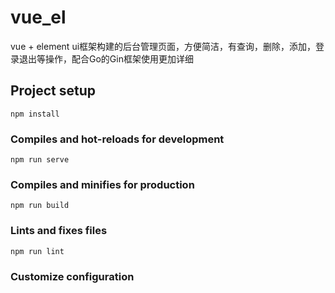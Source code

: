 # vue_el

vue + element ui框架构建的后台管理页面，方便简洁，有查询，删除，添加，登录退出等操作，配合Go的Gin框架使用更加详细



## Project setup

```
npm install
```

### Compiles and hot-reloads for development
```
npm run serve
```

### Compiles and minifies for production
```
npm run build
```

### Lints and fixes files
```
npm run lint
```

### Customize configuration
